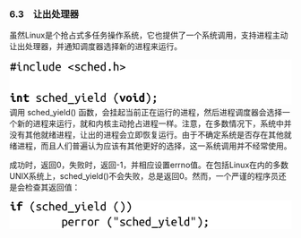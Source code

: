 ### 6.3　让出处理器

虽然Linux是个抢占式多任务操作系统，它也提供了一个系统调用，支持进程主动让出处理器，并通知调度器选择新的进程来运行。



![260.png](../images/260.png)
调用 sched_yield() 函数，会挂起当前正在运行的进程，然后进程调度器会选择一个新的进程来运行，就和内核主动抢占进程一样。注意，在多数情况下，系统中并没有其他就绪进程，让出的进程会立即恢复运行。由于不确定系统是否存在其他就绪进程，而且人们普遍认为应该有其他更好的选择，这一系统调用并不经常使用。

成功时，返回0，失败时，返回-1，并相应设置errno值。在包括Linux在内的多数UNIX系统上，sched_yield()不会失败，总是返回0。然而，一个严谨的程序员还是会检查其返回值：



![261.png](../images/261.png)
